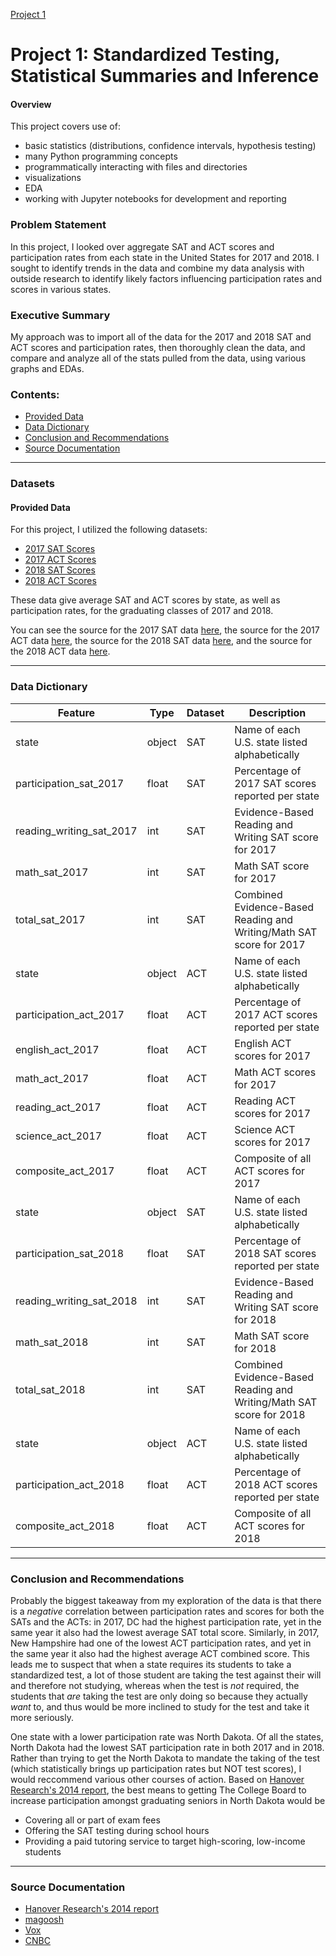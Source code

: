 [Project 1](./code/SAT-ACT-Analysis-Michael_Knight.ipynb)

#  Project 1: Standardized Testing, Statistical Summaries and Inference


#### Overview

This project covers use of:
- basic statistics (distributions, confidence intervals, hypothesis testing)
- many Python programming concepts
- programmatically interacting with files and directories
- visualizations
- EDA
- working with Jupyter notebooks for development and reporting

### Problem Statement

In this project, I looked over aggregate SAT and ACT scores and participation rates from each state in the United States for 2017 and 2018. I sought to identify trends in the data and combine my data analysis with outside research to identify likely factors influencing participation rates and scores in various states.

### Executive Summary

My approach was to import all of the data for the 2017 and 2018 SAT and ACT scores and participation rates, then thoroughly clean the data, and compare and analyze all of the stats pulled from the data, using various graphs and EDAs.


### Contents:
- [Provided Data](#Provided-Data)
- [Data Dictionary](#Data-Dictionary)
- [Conclusion and Recommendations](#Conclusion-and-Recommendations)
- [Source Documentation](#Source-Documentation)


---

### Datasets

#### Provided Data

For this project, I utilized the following datasets:

- [2017 SAT Scores](./data/sat_2017.csv)
- [2017 ACT Scores](./data/act_2017.csv)
- [2018 SAT Scores](./data/SAT2018.csv)
- [2018 ACT Scores](./data/ACT_2018.csv)

These data give average SAT and ACT scores by state, as well as participation rates, for the graduating classes of 2017 and 2018.

You can see the source for the 2017 SAT data [here](https://blog.collegevine.com/here-are-the-average-sat-scores-by-state/), the source for the 2017 ACT data [here](https://blog.prepscholar.com/act-scores-by-state-averages-highs-and-lows), the source for the 2018 SAT data [here](https://reports.collegeboard.org/sat-suite-program-results/state-results), and the source for the 2018 ACT data [here](http://www.act.org/content/dam/act/unsecured/documents/cccr2018/Average-Scores-by-State.pdf).

---

### Data Dictionary

|Feature|Type|Dataset|Description|
|---|---|---|---|
|state|object|SAT|Name of each U.S. state listed alphabetically|
|participation_sat_2017|float|SAT|Percentage of 2017 SAT scores reported per state|
|reading_writing_sat_2017|int|SAT|Evidence-Based Reading and Writing SAT score for 2017|
|math_sat_2017|int|SAT|Math SAT score for 2017|
|total_sat_2017|int|SAT|Combined Evidence-Based Reading and Writing/Math SAT score for 2017|
|state|object|ACT|Name of each U.S. state listed alphabetically|
|participation_act_2017|float|ACT|Percentage of 2017 ACT scores reported per state|
|english_act_2017|float|ACT|English ACT scores for 2017|
|math_act_2017|float|ACT|Math ACT scores for 2017|
|reading_act_2017|float|ACT|Reading ACT scores for 2017|
|science_act_2017|float|ACT|Science ACT scores for 2017|
|composite_act_2017|float|ACT|Composite of all ACT scores for 2017|
|state|object|SAT|Name of each U.S. state listed alphabetically|
|participation_sat_2018|float|SAT|Percentage of 2018 SAT scores reported per state|
|reading_writing_sat_2018|int|SAT|Evidence-Based Reading and Writing SAT score for 2018|
|math_sat_2018|int|SAT|Math SAT score for 2018|
|total_sat_2018|int|SAT|Combined Evidence-Based Reading and Writing/Math SAT score for 2018|
|state|object|ACT|Name of each U.S. state listed alphabetically|
|participation_act_2018|float|ACT|Percentage of 2018 ACT scores reported per state|
|composite_act_2018|float|ACT|Composite of all ACT scores for 2018|



---


### Conclusion and Recommendations
Probably the biggest takeaway from my exploration of the data is that there is a *negative* correlation between participation rates and scores for both the SATs and the ACTs:  in 2017, DC had the highest participation rate, yet in the same year it also had the lowest average SAT total score.  Similarly, in 2017, New Hampshire had one of the lowest ACT participation rates, and yet in the same year it also had the highest average ACT combined score.  This leads me to suspect that when a state requires its students to take a standardized test, a lot of those student are taking the test against their will and therefore not studying, whereas when the test is *not* required, the students that *are* taking the test are only doing so because they actually *want* to, and thus would be more inclined to study for the test and take it more seriously.

One state with a lower participation rate was North Dakota.  Of all the states, North Dakota had the lowest SAT participation rate in both 2017 and in 2018.  Rather than trying to get the North Dakota to mandate the taking of the test (which statistically brings up participation rates but NOT test scores), I would reccommend various other courses of action.  Based on [Hanover Research's 2014 report](https://www.hanoverresearch.com/media/Best-Practices-to-Increase-SAT-Participation-1.pdf), the best means to getting The College Board to increase participation amongst graduating seniors in North Dakota would be
- Covering all or part of exam fees
- Offering the SAT testing during school hours
- Providing a paid tutoring service to target high-scoring, low-income students


---

### Source Documentation

- [Hanover Research's 2014 report](https://www.hanoverresearch.com/media/Best-Practices-to-Increase-SAT-Participation-1.pdf)
- [magoosh](https://magoosh.com/hs/act/2017/states-that-require-the-act-or-sat/)
- [Vox](https://www.vox.com/the-goods/2019/3/28/18282453/sat-act-college-admission-testing-cost-price)
- [CNBC](https://www.cnbc.com/2018/12/07/median-household-income-in-every-us-state-from-the-census-bureau.html)
